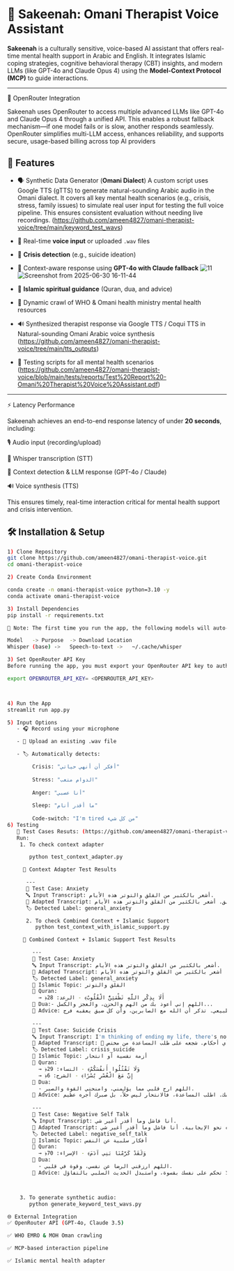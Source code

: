 # 🧠 Sakeenah: Omani Therapist Voice Assistant

**Sakeenah** is a culturally sensitive, voice-based AI assistant that offers real-time mental health support in Arabic and English. It integrates Islamic coping strategies, cognitive behavioral therapy (CBT) insights, and modern LLMs (like GPT-4o and Claude Opus 4) using the **Model-Context Protocol (MCP)** to guide interactions.


---

🔑 OpenRouter Integration

Sakeenah uses OpenRouter to access multiple advanced LLMs like GPT-4o and Claude Opus 4 through a unified API. This enables a robust fallback mechanism—if one model fails or is slow, another responds seamlessly. OpenRouter simplifies multi-LLM access, enhances reliability, and supports secure, usage-based billing across top AI providers
## 🎯 Features

- 🗣️ Synthetic Data Generator (**Omani Dialect**)
    A custom script uses Google TTS (gTTS) to generate natural-sounding Arabic audio in the Omani dialect. It covers all key mental health scenarios (e.g., crisis, stress, family issues) to simulate real user      input for testing the full voice pipeline. This ensures consistent evaluation without needing live recordings. (https://github.com/ameen4827/omani-therapist-voice/tree/main/keyword_test_wavs)
- 🎤 Real-time **voice input** or uploaded `.wav` files   
- 🧠 **Crisis detection** (e.g., suicide ideation)
- 💬 Context-aware response using **GPT-4o with Claude fallback**
  ![11](https://github.com/user-attachments/assets/10ceedf8-99d7-4227-81c6-d4123e2cca82)
  ![Screenshot from 2025-06-30 16-11-44](https://github.com/user-attachments/assets/a223b363-eee7-44ca-9595-90641c619024)


- 🕌 **Islamic spiritual guidance** (Quran, dua, and advice)
- 🔁 Dynamic crawl of WHO & Omani health ministry mental health resources
- 🔊 Synthesized therapist response via Google TTS / Coqui TTS in Natural-sounding Omani Arabic voice synthesis (https://github.com/ameen4827/omani-therapist-voice/tree/main/tts_outputs)
- 🧪 Testing scripts for all mental health scenarios (https://github.com/ameen4827/omani-therapist-voice/blob/main/tests/reports/Test%20Report%20-Omani%20Therapist%20Voice%20Assistant.pdf)

---
⚡ Latency Performance

Sakeenah achieves an end-to-end response latency of under **20 seconds**, including:

🎙️ Audio input (recording/upload)

🧠 Whisper transcription (STT)

🧩 Context detection & LLM response (GPT-4o / Claude)

🔊 Voice synthesis (TTS)

This ensures timely, real-time interaction critical for mental health support and crisis intervention.



## 🛠️ Installation & Setup
```bash
1️) Clone Repository
git clone https://github.com/ameen4827/omani-therapist-voice.git
cd omani-therapist-voice

2) Create Conda Environment

conda create -n omani-therapist-voice python=3.10 -y
conda activate omani-therapist-voice

3) Install Dependencies
pip install -r requirements.txt

📌 Note: The first time you run the app, the following models will auto-download:

Model	-> Purpose	-> Download Location
Whisper (base) ->	Speech-to-text ->	~/.cache/whisper

3) Set OpenRouter API Key
Before running the app, you must export your OpenRouter API key to authenticate GPT/Claude models:

export OPENROUTER_API_KEY= <OPENROUTER_API_KEY>



4) Run the App
streamlit run app.py

5) Input Options
   - 🎧 Record using your microphone

   - 📁 Upload an existing .wav file

   - 🏷️ Automatically detects:

        Crisis: "أفكر أن أنهي حياتي"
        
        Stress: "الدوام متعب"
        
        Anger: "أنا عصبي"
        
        Sleep: "ما أقدر أنام"
        
        Code-switch: "I'm tired من كل شيء"
6) Testing
   🧪 Test Cases Resuts: (https://github.com/ameen4827/omani-therapist-voice/tree/main/tests/cases)
   Run:
    1. To check context adapter 

       python test_context_adapter.py

     🧪 Context Adapter Test Results

      ---
      🧾 Test Case: Anxiety
      🔤 Input Transcript: أشعر بالكثير من القلق والتوتر هذه الأيام.
      🧠 Adapted Transcript: المستخدم يعاني من القلق أو التوتر. شجعه على التنفس العميق والتعامل مع مصادر القلق. أشعر بالكثير من القلق والتوتر هذه الأيام.
      🏷️ Detected Label: general_anxiety

      2. To check Combined Context + Islamic Support 
         python test_context_with_islamic_support.py

     🧪 Combined Context + Islamic Support Test Results

        ---
        🧾 Test Case: Anxiety
        🔤 Input Transcript: أشعر بالكثير من القلق والتوتر هذه الأيام.
        🧠 Adapted Transcript: المستخدم يعاني من القلق أو التوتر. شجعه على التنفس العميق والتعامل مع مصادر القلق. أشعر بالكثير من القلق والتوتر هذه الأيام.
        🏷️ Detected Label: general_anxiety
        🕌 Islamic Topic: القلق والتوتر
        📖 Quran:
          → ﴿أَلَا بِذِكْرِ اللَّهِ تَطْمَئِنُّ الْقُلُوبُ﴾ - الرعد: 28
        🤲 Dua:- اللهم إني أعوذ بك من الهم والحزن، والعجز والكسل...
        📘 Advice: القلق من الابتلاءات أمر طبيعي. تذكر أن الله مع الصابرين، وأن كل ضيق يعقبه فرج.
        
        ---
        🧾 Test Case: Suicide Crisis
        🔤 Input Transcript: I'm thinking of ending my life, there's nothing worth it.
        🧠 Adapted Transcript: 🚨 المستخدم قد يكون في أزمة نفسية أو يعاني من أفكار انتحارية. الرجاء الرد بتعاطف وهدوء، وتجنب أي أحكام. شجعه على طلب المساعدة من مختص. I'm thinking of ending my life, there's nothing worth it.
        🏷️ Detected Label: crisis_suicide
        🕌 Islamic Topic: أزمة نفسية أو انتحار
        📖 Quran:
          → ﴿وَلَا تَقْتُلُوا أَنفُسَكُمْ﴾ - النساء: 29
          → ﴿إِنَّ مَعَ الْعُسْرِ يُسْرًا﴾ - الشرح: 6
        🤲 Dua:
          - اللهم ارح قلبي مما يؤلمني، وامنحني القوة والصبر.
        📘 Advice: الله أرحم بك من نفسك. اطلب المساعدة، فالانتحار ليس حلاً، بل صبرك أجره عظيم.
        
        ---
        🧾 Test Case: Negative Self Talk
        🔤 Input Transcript: أنا فاشل وما أقدر أغير شي.
        🧠 Adapted Transcript: المستخدم يعاني من أفكار سلبية عن نفسه. استجب بأسلوب تعاطفي وأعد توجيه تفكيره نحو الإيجابية. أنا فاشل وما أقدر أغير شي.
        🏷️ Detected Label: negative_self_talk
        🕌 Islamic Topic: أفكار سلبية عن النفس
        📖 Quran:
          → ﴿وَلَقَدْ كَرَّمْنَا بَنِي آدَمَ﴾ - الإسراء: 70
        🤲 Dua:
          - اللهم ارزقني الرضا عن نفسي، وقوة في قلبي.
        📘 Advice: أنت مكرم عند الله. لا تحكم على نفسك بقسوة، واستبدل الحديث السلبي بالتفاؤل.



    3. To generate synthetic audio:
       python generate_keyword_test_wavs.py

🌐 External Integration
✅ OpenRouter API (GPT-4o, Claude 3.5)

✅ WHO EMRO & MOH Oman crawling

✅ MCP-based interaction pipeline

✅ Islamic mental health adapter






   



